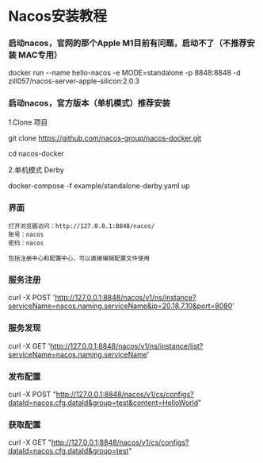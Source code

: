 # Nacos安装教程

### 启动nacos，官网的那个Apple M1目前有问题，启动不了（不推荐安装 MAC专用）
docker run --name hello-nacos -e MODE=standalone -p 8848:8848 -d zill057/nacos-server-apple-silicon:2.0.3

### 启动nacos，官方版本（单机模式）推荐安装

1.Clone 项目

git clone https://github.com/nacos-group/nacos-docker.git

cd nacos-docker

2.单机模式 Derby

docker-compose -f example/standalone-derby.yaml up


### 界面
```shell
打开浏览器访问：http://127.0.0.1:8848/nacos/
账号：nacos
密码：nacos

包括注册中心和配置中心，可以直接编辑配置文件使用
```

### 服务注册
curl -X POST 'http://127.0.0.1:8848/nacos/v1/ns/instance?serviceName=nacos.naming.serviceName&ip=20.18.7.10&port=8080'

### 服务发现
curl -X GET 'http://127.0.0.1:8848/nacos/v1/ns/instance/list?serviceName=nacos.naming.serviceName'

### 发布配置
curl -X POST "http://127.0.0.1:8848/nacos/v1/cs/configs?dataId=nacos.cfg.dataId&group=test&content=HelloWorld"

### 获取配置
curl -X GET "http://127.0.0.1:8848/nacos/v1/cs/configs?dataId=nacos.cfg.dataId&group=test"


